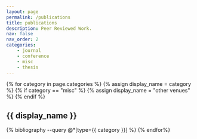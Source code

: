 ```yaml
---
layout: page
permalink: /publications
title: publications
description: Peer Reviewed Work.
nav: false
nav_order: 2
categories: 
    - journal
    - conference
    - misc
    - thesis
---
```


<!-- _pages/publications.md -->
<div class="publications">
{% for category in page.categories %}
  {% assign display_name = category %}
  {% if category == "misc" %}
    {% assign display_name = "other venues" %}
  {% endif %}
  <h2 class="bibliography">{{ display_name }}</h2>
  {% bibliography --query @*[type={{ category }}] %}
{% endfor%}

</div>
